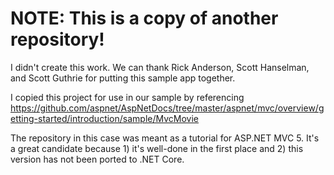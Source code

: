 # NOTE: This is a copy of another repository!

I didn't create this work. We can thank Rick Anderson, Scott Hanselman, and Scott Guthrie for putting this sample app together.

I copied this project for use in our sample by referencing <https://github.com/aspnet/AspNetDocs/tree/master/aspnet/mvc/overview/getting-started/introduction/sample/MvcMovie>

The repository in this case was meant as a tutorial for ASP.NET MVC 5. It's a great candidate because 1) it's well-done in the first place and 2) this version has not been ported to .NET Core.